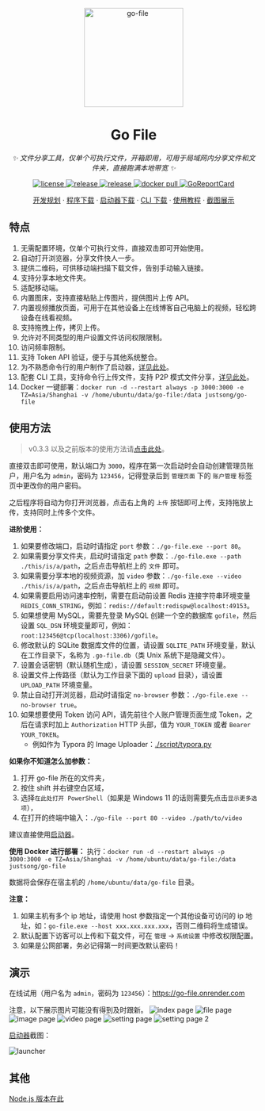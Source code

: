 <p align="center">
  <a href="https://github.com/songquanpeng/go-file"><img src="https://user-images.githubusercontent.com/39998050/108494937-1a573e80-72e3-11eb-81c3-5545d7c2ed6e.jpg" width="200" height="200" alt="go-file"></a>
</p>

<div align="center">

# Go File

_✨ 文件分享工具，仅单个可执行文件，开箱即用，可用于局域网内分享文件和文件夹，直接跑满本地带宽 ✨_  

</div>

<p align="center">
  <a href="https://raw.githubusercontent.com/songquanpeng/go-file/master/LICENSE">
    <img src="https://img.shields.io/github/license/songquanpeng/go-file?color=brightgreen" alt="license">
  </a>
  <a href="https://github.com/songquanpeng/go-file/releases/latest">
    <img src="https://img.shields.io/github/v/release/songquanpeng/go-file?color=brightgreen&include_prereleases" alt="release">
  </a>
  <a href="https://github.com/songquanpeng/go-file/releases/latest">
    <img src="https://img.shields.io/github/downloads/songquanpeng/go-file/total?color=brightgreen&include_prereleases" alt="release">
  </a>
  <a href="https://hub.docker.com/repository/docker/justsong/go-file">
    <img src="https://img.shields.io/docker/pulls/justsong/go-file?color=brightgreen" alt="docker pull">
  </a>
  <a href="https://goreportcard.com/report/github.com/songquanpeng/go-file">
  <img src="https://goreportcard.com/badge/github.com/songquanpeng/go-file" alt="GoReportCard">
  </a>
</p>

<p align="center">
  <a href="https://github.com/songquanpeng/go-file/projects/1">开发规划</a>
  ·
  <a href="https://github.com/songquanpeng/go-file/releases">程序下载</a>
  ·
  <a href="https://github.com/songquanpeng/gofile-launcher">启动器下载</a>
  ·
  <a href="https://github.com/songquanpeng/gofile-cli">CLI 下载</a>
  ·
  <a href="https://iamazing.cn/page/LAN-SHARE-使用教程">使用教程</a>
  ·
  <a href="#演示">截图展示</a>
</p>

## 特点
1. 无需配置环境，仅单个可执行文件，直接双击即可开始使用。
2. 自动打开浏览器，分享文件快人一步。
3. 提供二维码，可供移动端扫描下载文件，告别手动输入链接。
4. 支持分享本地文件夹。
5. 适配移动端。
6. 内置图床，支持直接粘贴上传图片，提供图片上传 API。
7. 内置视频播放页面，可用于在其他设备上在线博客自己电脑上的视频，轻松跨设备在线看视频。
8. 支持拖拽上传，拷贝上传。
9. 允许对不同类型的用户设置文件访问权限限制。
10. 访问频率限制。
11. 支持 Token API 验证，便于与其他系统整合。
12. 为不熟悉命令行的用户制作了启动器，[详见此处](https://github.com/songquanpeng/gofile-launcher)。
13. 配套 CLI 工具，支持命令行上传文件，支持 P2P 模式文件分享，[详见此处](https://github.com/songquanpeng/gofile-cli)。
14. Docker 一键部署：`docker run -d --restart always -p 3000:3000 -e TZ=Asia/Shanghai -v /home/ubuntu/data/go-file:/data justsong/go-file`

## 使用方法
> v0.3.3 以及之前版本的使用方法请[点击此处](https://github.com/songquanpeng/go-file/tree/52e8303e33e99bbcaf583d2d5a5bb0ec197bc676#使用方法)。

直接双击即可使用，默认端口为 `3000`，程序在第一次启动时会自动创建管理员账户，用户名为 `admin`，密码为 `123456`，记得登录后到 `管理页面` 下的 `账户管理` 标签页中更改你的用户密码。

之后程序将自动为你打开浏览器，点击右上角的 `上传` 按钮即可上传，支持拖放上传，支持同时上传多个文件。

**进阶使用：**
1. 如果要修改端口，启动时请指定 `port` 参数：`./go-file.exe --port 80`。
2. 如果需要分享文件夹，启动时请指定 `path` 参数：`./go-file.exe --path ./this/is/a/path`，之后点击导航栏上的 `文件` 即可。
3. 如果需要分享本地的视频资源，加 `video` 参数：`./go-file.exe --video ./this/is/a/path`，之后点击导航栏上的 `视频` 即可。
4. 如果需要启用访问速率控制，需要在启动前设置 Redis 连接字符串环境变量 `REDIS_CONN_STRING`，例如：`redis://default:redispw@localhost:49153`。 
5. 如果想使用 MySQL，需要先登录 MySQL 创建一个空的数据库 `gofile`，然后设置 `SQL_DSN` 环境变量即可，例如：`root:123456@tcp(localhost:3306)/gofile`。
6. 修改默认的 SQLite 数据库文件的位置，请设置 `SQLITE_PATH` 环境变量，默认在工作目录下，名称为 `.go-file.db`（类 Unix 系统下是隐藏文件）。
7. 设置会话密钥（默认随机生成），请设置 `SESSION_SECRET` 环境变量。
8. 设置文件上传路径（默认为工作目录下面的 `upload` 目录），请设置 `UPLOAD_PATH` 环境变量。
9. 禁止自动打开浏览器，启动时请指定 `no-browser` 参数：`./go-file.exe --no-browser true`。
10. 如果想要使用 Token 访问 API，请先前往个人账户管理页面生成 Token，之后在请求时加上 `Authorization` HTTP 头部，值为 `YOUR_TOKEN` 或者 `Bearer YOUR_TOKEN`。
    + 例如作为 Typora 的 Image Uploader：[./script/typora.py](./script/typora.py)

**如果你不知道怎么加参数：**
1. 打开 go-file 所在的文件夹，
2. 按住 shift 并右键空白区域，
3. 选择`在此处打开 PowerShell`（如果是 Windows 11 的话则需要先点击`显示更多选项`），
4. 在打开的终端中输入：`./go-file --port 80 --video ./path/to/video`

建议直接使用[启动器](https://github.com/songquanpeng/gofile-launcher)。

**使用 Docker 进行部署：**
执行：`docker run -d --restart always -p 3000:3000 -e TZ=Asia/Shanghai -v /home/ubuntu/data/go-file:/data justsong/go-file`

数据将会保存在宿主机的 `/home/ubuntu/data/go-file` 目录。

**注意：**
1. 如果主机有多个 ip 地址，请使用 host 参数指定一个其他设备可访问的 ip 地址，如：`go-file.exe --host xxx.xxx.xxx.xxx`，否则二维码将生成错误。
2. 默认配置下访客可以上传和下载文件，可在 `管理` -> `系统设置` 中修改权限配置。
3. 如果是公网部署，务必记得第一时间更改默认密码！ 

## 演示
在线试用（用户名为 `admin`，密码为 `123456`）：https://go-file.onrender.com

注意，以下展示图片可能没有得到及时跟新。
![index page](https://user-images.githubusercontent.com/39998050/178138784-2fc53a83-917d-4d2e-9aad-6c6c796bd9c8.png)
![file page](https://user-images.githubusercontent.com/39998050/178138792-1d9256f2-2ada-43c4-b646-28a93a919596.png)
![image page](https://user-images.githubusercontent.com/39998050/178138803-2a4da042-c29a-47c5-9e71-ebfac02cdf48.png)
![video page](https://user-images.githubusercontent.com/39998050/177032588-8946abde-a8da-45a2-a389-c16dba9cea34.png)
![setting page](https://user-images.githubusercontent.com/39998050/178138817-3f9caf95-ffc9-45fe-b2af-32c4a2e7b085.png)
![setting page 2](https://user-images.githubusercontent.com/39998050/178138833-d10e6f5a-aeea-4af3-8ae1-c0b3ab1d92f7.png)

[启动器](https://github.com/songquanpeng/gofile-launcher)截图：

![launcher](https://raw.githubusercontent.com/songquanpeng/gofile-launcher/main/demo.png)

## 其他
[Node.js 版本在此](https://github.com/songquanpeng/lan-share)
